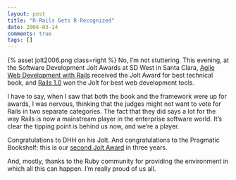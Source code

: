 ```yaml
---
layout: post
title: "R-Rails Gets R-Recognized"
date: 2006-03-14
comments: true
tags: []
---
```




{% asset jolt2006.png  class=right %}
No, I’m not stuttering. This evening, at the Software Development Jolt
Awards at SD West in Santa Clara, <a
href="http://pragmaticprogrammer.com/titles/rails/index.html">Agile
Web Development with Rails</a> received the Jolt Award for best
technical book, and <a href="http://rubyonrails.org/">Rails
1.0</a> won the Jolt for best web development tools.

I have to say, when I saw that both the book and the framework were up
for awards, I was nervous, thinking that the judges might not want to
vote for Rails in two separate categories. The fact that they did says
a lot for the way Rails is now a mainstream player in the enterprise
software world. It’s clear the tipping point is behind us now, and
we’re a player.


Congratulations to DHH on his Jolt. And congratulations to the
Pragmatic Bookshelf: this is our <a
href="http://blogs.pragprog.com/cgi-bin/pragdave.cgi/Random/JoltAward.rdoc">second
Jolt Award</a> in three years.


And, mostly, thanks to the Ruby community for providing the
environment in which all this can happen. I’m really proud of us all.
